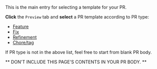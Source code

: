 This is the main entry for selecting a template for your PR.

**Click** the `Preview` tab and **select** a PR template according to PR type:

- [Feature](?expand=1&template=feature.md)
- [Fix](?expand=1&template=fix.md)
- [Refinement](?expand=1&template=refinement.md)
- [Chore/tag](?expand=1&template=tag.md)

If PR type is not in the above list, feel free to start from blank PR body.

** DON'T INCLUDE THIS PAGE'S CONTENTS IN YOUR PR BODY. **

